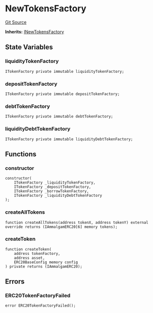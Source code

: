 # NewTokensFactory
[Git Source](https://github.com/Ammalgam-Protocol/core-v1/blob/922bb12a291a5f6729dd85abc24fc6fec504a108/contracts/factories/NewTokensFactory.sol)

**Inherits:**
[INewTokensFactory](/contracts/interfaces/factories/INewTokensFactory.sol/interface.INewTokensFactory.md)


## State Variables
### liquidityTokenFactory

```solidity
ITokenFactory private immutable liquidityTokenFactory;
```


### depositTokenFactory

```solidity
ITokenFactory private immutable depositTokenFactory;
```


### debtTokenFactory

```solidity
ITokenFactory private immutable debtTokenFactory;
```


### liquidityDebtTokenFactory

```solidity
ITokenFactory private immutable liquidityDebtTokenFactory;
```


## Functions
### constructor


```solidity
constructor(
    ITokenFactory _liquidityTokenFactory,
    ITokenFactory _depositTokenFactory,
    ITokenFactory _borrowTokenFactory,
    ITokenFactory _liquidityDebtTokenFactory
);
```

### createAllTokens


```solidity
function createAllTokens(address tokenX, address tokenY) external override returns (IAmmalgamERC20[6] memory tokens);
```

### createToken


```solidity
function createToken(
    address tokenFactory,
    address asset,
    ERC20BaseConfig memory config
) private returns (IAmmalgamERC20);
```

## Errors
### ERC20TokenFactoryFailed

```solidity
error ERC20TokenFactoryFailed();
```

